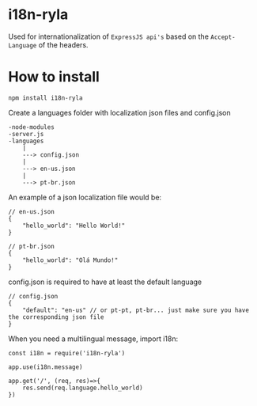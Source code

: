 # i18n-ryla
Used for internationalization of ``ExpressJS api's`` based on the ``Accept-Language`` of the headers.

# How to install
```
npm install i18n-ryla
```
Create a languages folder with localization json files and config.json

```
-node-modules
-server.js
-languages
    |
    ---> config.json
    |
    ---> en-us.json
    |
    ---> pt-br.json
```
An example of a json localization file would be:

```
// en-us.json
{
    "hello_world": "Hello World!"
}
```
```
// pt-br.json
{
    "hello_world": "Olá Mundo!"
}
```

config.json is required to have at least the default language

```
// config.json
{
    "default": "en-us" // or pt-pt, pt-br... just make sure you have the corresponding json file
}
```

When you need a multilingual message, import i18n:

```
const i18n = require('i18n-ryla')

app.use(i18n.message)

app.get('/', (req, res)=>{
    res.send(req.language.hello_world)
})
```